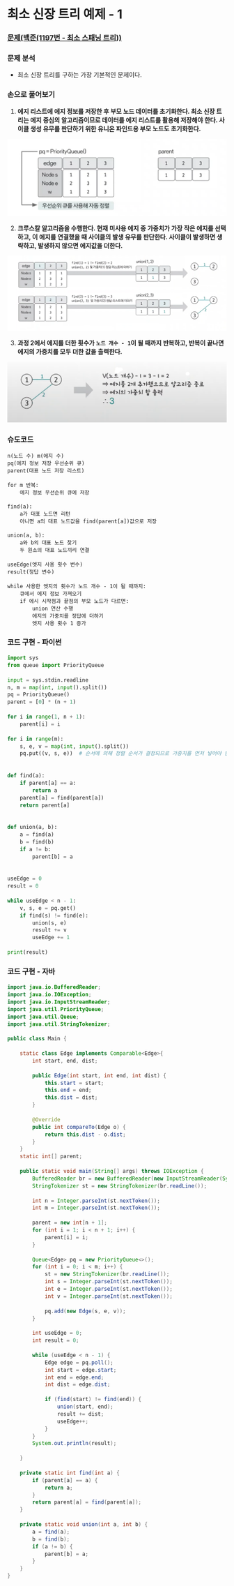# 최소 신장 트리 예제 - 1

### [문제(백준(1197번 - 최소 스패닝 트리))](https://www.acmicpc.net/problem/1197)

### 문제 분석
- 최소 신장 트리를 구하는 가장 기본적인 문제이다.

### 손으로 풀어보기
1. **에지 리스트에 에지 정보를 저장한 후 부모 노드 데이터를 초기화한다. 최소 신장 트리는 에지 중심의 알고리즘이므로 데이터를 에지 리스트를 활용해
    저장해야 한다. 사이클 생성 유무를 판단하기 위한 유니온 파인드용 부모 노드도 초기화한다.**

![img_5.png](image/img_5.png)

2. **크루스칼 알고리즘을 수행한다. 현재 미사용 에지 중 가중치가 가장 작은 에지를 선택하고, 이 에지를 연결했을 때 사이클의 발생 유무를 판단한다.
    사이클이 발생하면 생략하고, 발생하지 않으면 에지값을 더한다.**

![img_6.png](image/img_6.png)

3. **과정 2에서 에지를 더한 횟수가 `노드 개수 - 1`이 될 때까지 반복하고, 반복이 끝나면 에지의 가중치를 모두 더한 값을 출력한다.**

![img_7.png](image/img_7.png)

### 슈도코드
```text
n(노드 수) m(에지 수)
pq(에지 정보 저장 우선순위 큐)
parent(대표 노드 저장 리스트)

for m 반복:
    에지 정보 우선순위 큐에 저장

find(a):
    a가 대표 노드면 리턴
    아니면 a의 대표 노드값을 find(parent[a])값으로 저장

union(a, b):
    a와 b의 대표 노드 찾기
    두 원소의 대표 노드끼리 연결

useEdge(엣지 사용 횟수 변수)
result(정답 변수)

while 사용한 엣지의 횟수가 노드 개수 - 1이 될 때까지:
    큐에서 에지 정보 가져오기
    if 에시 시작점과 끝점의 부모 노드가 다르면:
        union 연산 수행
        에지의 가중치를 정답에 더하기
        엣지 사용 횟수 1 증가
```

### 코드 구현 - 파이썬
```python
import sys
from queue import PriorityQueue

input = sys.stdin.readline
n, m = map(int, input().split())
pq = PriorityQueue()
parent = [0] * (n + 1)

for i in range(1, n + 1):
    parent[i] = i

for i in range(m):
    s, e, v = map(int, input().split())
    pq.put((v, s, e))  # 순서에 의해 정렬 순서가 결정되므로 가중치를 먼저 넣어야 한다.


def find(a):
    if parent[a] == a:
        return a
    parent[a] = find(parent[a])
    return parent[a]


def union(a, b):
    a = find(a)
    b = find(b)
    if a != b:
        parent[b] = a
    
        
useEdge = 0
result = 0

while useEdge < n - 1:
    v, s, e = pq.get()
    if find(s) != find(e):
        union(s, e)
        result += v
        useEdge += 1
    
print(result)
```

### 코드 구현 - 자바
```java
import java.io.BufferedReader;
import java.io.IOException;
import java.io.InputStreamReader;
import java.util.PriorityQueue;
import java.util.Queue;
import java.util.StringTokenizer;

public class Main {

    static class Edge implements Comparable<Edge>{
        int start, end, dist;

        public Edge(int start, int end, int dist) {
            this.start = start;
            this.end = end;
            this.dist = dist;
        }

        @Override
        public int compareTo(Edge o) {
            return this.dist - o.dist;
        }
    }
    static int[] parent;

    public static void main(String[] args) throws IOException {
        BufferedReader br = new BufferedReader(new InputStreamReader(System.in));
        StringTokenizer st = new StringTokenizer(br.readLine());

        int n = Integer.parseInt(st.nextToken());
        int m = Integer.parseInt(st.nextToken());

        parent = new int[n + 1];
        for (int i = 1; i < n + 1; i++) {
            parent[i] = i;
        }

        Queue<Edge> pq = new PriorityQueue<>();
        for (int i = 0; i < m; i++) {
            st = new StringTokenizer(br.readLine());
            int s = Integer.parseInt(st.nextToken());
            int e = Integer.parseInt(st.nextToken());
            int v = Integer.parseInt(st.nextToken());

            pq.add(new Edge(s, e, v));
        }

        int useEdge = 0;
        int result = 0;

        while (useEdge < n - 1) {
            Edge edge = pq.poll();
            int start = edge.start;
            int end = edge.end;
            int dist = edge.dist;

            if (find(start) != find(end)) {
                union(start, end);
                result += dist;
                useEdge++;
            }
        }
        System.out.println(result);

    }

    private static int find(int a) {
        if (parent[a] == a) {
            return a;
        }
        return parent[a] = find(parent[a]);
    }

    private static void union(int a, int b) {
        a = find(a);
        b = find(b);
        if (a != b) {
            parent[b] = a;
        }
    }
}
```